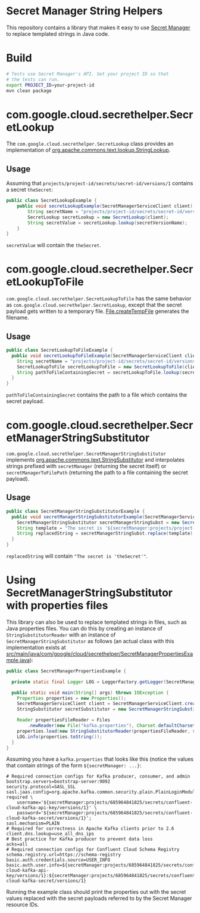 # Secret Manager String Helpers

This repository contains a library that makes it easy to use
[Secret Manager](https://cloud.google.com/secret-manager) to replace templated strings in Java code.

# Build

```bash
# Tests use Secret Manager's API. Set your project ID so that
# the tests can run.
export PROJECT_ID=your-project-id
mvn clean package
```

# com.google.cloud.secrethelper.SecretLookup

The `com.google.cloud.secrethelper.SecretLookup` class provides an implementation of
[org.apache.commons.text.lookup.StringLookup](https://commons.apache.org/proper/commons-text/apidocs/org/apache/commons/text/lookup/StringLookup.html).

## Usage
Assuming that `projects/project-id/secrets/secret-id/versions/1` contains a secret `theSecret`:

```java
public class SecretLookupExample {
    public void secretLookupExample(SecretManagerServiceClient client) {
        String secretName = "projects/project-id/secrets/secret-id/versions/1";
        SecretLookup secretLookup = new SecretLookup(client);
        String secretValue = secretLookup.lookup(secretVersionName);
    }
}
```
`secretValue` will contain the `theSecret`.
# com.google.cloud.secrethelper.SecretLookupToFile
`com.google.cloud.secrethelper.SecretLookupToFile` has the same behavior as 
`com.google.cloud.secrethelper.SecretLookup`, except that the secret payload 
gets written to a temporary file.
[File.createTempFile](https://docs.oracle.com/javase/9/docs/api/java/io/File.html)
 generates the filename.

## Usage

```java
public class SecretLookupToFileExample {
  public void secretLookupToFileExample(SecretManagerServiceClient client) {
    String secretName = "projects/project-id/secrets/secret-id/versions/1";
    SecretLookupToFile secretLookupToFile = new SecretLookupToFile(client);
    String pathToFileContainingSecret = secretLookupToFile.lookup(secretVersionName);
  }
}

```

`pathToFileContainingSecret` contains the path to a file which contains the secret payload.

# com.google.cloud.secrethelper.SecretManagerStringSubstitutor

`com.google.cloud.secrethelper.SecretManagerStringSubstitutor` implements
[org.apache.commons.text.StringSubstitutor](https://commons.apache.org/proper/commons-text/apidocs/org/apache/commons/text/StringSubstitutor.html)
and interpolates strings prefixed with `secretManager` (returning the secret itself) or
`secretManagerToFilePath` (returning the path to a file containing the secret payload).

## Usage

```java
public class SecretManagerStringSubstitutorExample {
  public void secretManagerStringSubstitutorExample(SecretManagerServiceClient client) {
    SecretManagerStringSubstitutor secretManagerStringSubst = new SecretManagerStringSubstitutor();
    String template = "The secret is '${secretManager:projects/project-id/secrets/secret-id/versions/1}'");
    String replacedString = secretManagerStringSubst.replace(template);
  }
}
```

`replacedString` will contain `"The secret is 'theSecret'"`.

# Using SecretManagerStringSubstitutor with properties files

This library can also be used to replace templated strings in files, such as
Java properties files. You can do this by creating an instance of
`StringSubstitutorReader` with an instance of `SecretManagerStringSubstitutor`
as follows (an actual class with this implementation exists at [src/main/java/com/google/cloud/secrethelper/SecretManagerPropertiesExample.java](src/main/java/com/google/cloud/secrethelper/SecretManagerPropertiesExample.java)):

```java
public class SecretManagerPropertiesExample {

  private static final Logger LOG = LoggerFactory.getLogger(SecretManagerPropertiesExample.class);

  public static void main(String[] args) throws IOException {
    Properties properties = new Properties();
    SecretManagerServiceClient client = SecretManagerServiceClient.create();
    StringSubstitutor secretSubstitutor = new SecretManagerStringSubstitutor(client);

    Reader propertiesFileReader = Files
        .newReader(new File("kafka.properties"), Charset.defaultCharset());
    properties.load(new StringSubstitutorReader(propertiesFileReader, secretSubstitutor));
    LOG.info(properties.toString());
  }
}
```

Assuming you have a `kafka.properties` that looks like this (notice the
values that contain strings of the form `${secretManager: ...}`:

```properties
# Required connection configs for Kafka producer, consumer, and admin
bootstrap.servers=bootstrap-server:9092
security.protocol=SASL_SSL
sasl.jaas.config=org.apache.kafka.common.security.plain.PlainLoginModule required \
    username='${secretManager:projects/685964841825/secrets/confluent-cloud-kafka-api-key/versions/1}' \
    password='${secretManager:projects/685964841825/secrets/confluent-cloud-kafka-secret/versions/1}';
sasl.mechanism=PLAIN
# Required for correctness in Apache Kafka clients prior to 2.6
client.dns.lookup=use_all_dns_ips
# Best practice for Kafka producer to prevent data loss
acks=all
# Required connection configs for Confluent Cloud Schema Registry
schema.registry.url=https://schema-registry
basic.auth.credentials.source=USER_INFO
basic.auth.user.info=${secretManager:projects/685964841825/secrets/confluent-cloud-kafka-api-key/versions/1}:${secretManager:projects/685964841825/secrets/confluent-cloud-kafka-secret/versions/1}
```

Running the example class should print the properties out with the secret
values replaced with the secret payloads referred to by the Secret Manager
resource IDs.
